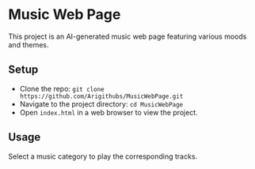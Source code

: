 # Music Web Page

This project is an AI-generated music web page featuring various moods and themes.

## Setup
- Clone the repo: `git clone https://github.com/Arigithubs/MusicWebPage.git`
- Navigate to the project directory: `cd MusicWebPage`
- Open `index.html` in a web browser to view the project.

## Usage
Select a music category to play the corresponding tracks.
